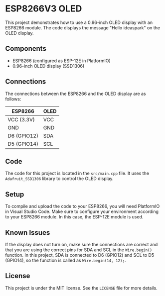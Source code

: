 # ESP8266V3 OLED

This project demonstrates how to use a 0.96-inch OLED display with an ESP8266 module. The code displays the message "Hello ideaspark" on the OLED display.

## Components

- ESP8266 (configured as ESP-12E in PlatformIO)
- 0.96-inch OLED display (SSD1306)

## Connections

The connections between the ESP8266 and the OLED display are as follows:

| ESP8266 | OLED |
|---------|------|
| VCC (3.3V) | VCC |
| GND | GND |
| D6 (GPIO12) | SDA |
| D5 (GPIO14) | SCL |

## Code

The code for this project is located in the `src/main.cpp` file. It uses the `Adafruit_SSD1306` library to control the OLED display.

## Setup

To compile and upload the code to your ESP8266, you will need PlatformIO in Visual Studio Code. Make sure to configure your environment according to your ESP8266 module. In this case, the ESP-12E module is used.

## Known Issues

If the display does not turn on, make sure the connections are correct and that you are using the correct pins for SDA and SCL in the `Wire.begin()` function. In this project, SDA is connected to D6 (GPIO12) and SCL to D5 (GPIO14), so the function is called as `Wire.begin(14, 12);`.

## License

This project is under the MIT license. See the `LICENSE` file for more details.

